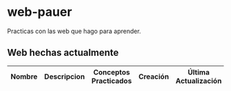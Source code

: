 # web-pauer
Practicas con las web que hago para aprender.
## Web hechas actualmente
 | Nombre | Descripcion |Conceptos Practicados|Creación|Última Actualización|
 |--------|-------------|---------------------|--------|--------------------|
 


